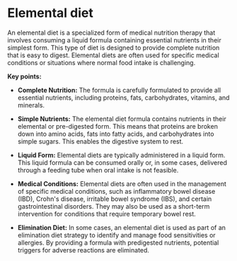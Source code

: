 # Elemental diet

An elemental diet is a specialized form of medical nutrition therapy that involves consuming a liquid formula containing essential nutrients in their simplest form. This type of diet is designed to provide complete nutrition that is easy to digest. Elemental diets are often used for specific medical conditions or situations where normal food intake is challenging.

**Key points:**

* **Complete Nutrition:** The formula is carefully formulated to provide all essential nutrients, including proteins, fats, carbohydrates, vitamins, and minerals.

* **Simple Nutrients:** The elemental diet formula contains nutrients in their elemental or pre-digested form. This means that proteins are broken down into amino acids, fats into fatty acids, and carbohydrates into simple sugars. This enables the digestive system to rest.

* **Liquid Form:** Elemental diets are typically administered in a liquid form. This liquid formula can be consumed orally or, in some cases, delivered through a feeding tube when oral intake is not feasible.

* **Medical Conditions:** Elemental diets are often used in the management of specific medical conditions, such as inflammatory bowel disease (IBD), Crohn's disease, irritable bowel syndrome (IBS), and certain gastrointestinal disorders. They may also be used as a short-term intervention for conditions that require temporary bowel rest.

* **Elimination Diet:** In some cases, an elemental diet is used as part of an elimination diet strategy to identify and manage food sensitivities or allergies. By providing a formula with predigested nutrients, potential triggers for adverse reactions are eliminated.
